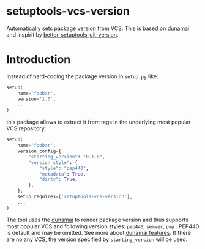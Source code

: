 # setuptools-vcs-version

Automatically sets package version from VCS. This is based on [dunamai] 
and inspirit by [better-setuptools-git-version].


# Introduction

Instead of hard-coding the package version in ``setup.py`` like:

```python
setup(
    name='foobar',
    version='1.0',
    ...
)
```

this package allows to extract it from tags in the underlying most popular VCS 
repository:

```python
setup(
    name='foobar',
    version_config={
        "starting_version": "0.1.0",
        "version_style": {
            "style": "pep440",
            "metadata": True,
            "dirty": True,
        },
    },
    setup_requires=['setuptools-vcs-version'],
    ...
)
```

The tool uses the [dunamai] to render package version and thus supports most 
popular VCS and following version styles: `pep440`, `semver`, `pvp` . 
PEP440 is default and may be omitted.  See more about [dunamai features].
If there are no any VCS, the version specified by `starting_version` will be used. 

[dunamai]: https://github.com/mtkennerly/dunamai/blob/master/README.md#features
[better-setuptools-git-version]: https://github.com/vivin/better-setuptools-git-version
[dunamai features]: https://github.com/mtkennerly/dunamai/blob/master/README.md